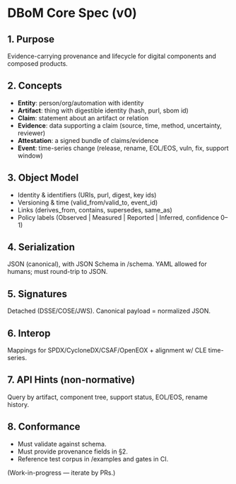 # DBoM Core Spec (v0)

## 1. Purpose
Evidence-carrying provenance and lifecycle for digital components and composed products.

## 2. Concepts
- **Entity**: person/org/automation with identity
- **Artifact**: thing with digestible identity (hash, purl, sbom id)
- **Claim**: statement about an artifact or relation
- **Evidence**: data supporting a claim (source, time, method, uncertainty, reviewer)
- **Attestation**: a signed bundle of claims/evidence
- **Event**: time-series change (release, rename, EOL/EOS, vuln, fix, support window)

## 3. Object Model
- Identity & identifiers (URIs, purl, digest, key ids)
- Versioning & time (valid_from/valid_to, event_id)
- Links (derives_from, contains, supersedes, same_as)
- Policy labels (Observed | Measured | Reported | Inferred, confidence 0–1)

## 4. Serialization
JSON (canonical), with JSON Schema in /schema.
YAML allowed for humans; must round-trip to JSON.

## 5. Signatures
Detached (DSSE/COSE/JWS). Canonical payload = normalized JSON.

## 6. Interop
Mappings for SPDX/CycloneDX/CSAF/OpenEOX + alignment w/ CLE time-series.

## 7. API Hints (non-normative)
Query by artifact, component tree, support status, EOL/EOS, rename history.

## 8. Conformance
- Must validate against schema.
- Must provide provenance fields in §2.
- Reference test corpus in /examples and gates in CI.

(Work-in-progress — iterate by PRs.)
